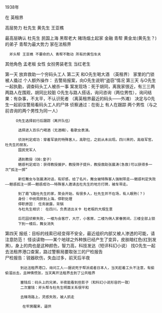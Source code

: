 1938年

在 英租界

高层势力
      杜先生 黄先生 王亚樵

最高层确认 
      杜先生 民国上海 黑帮老大 赌场烟土起家 金融 青帮 黄金龙(黄先生？)的弟子
      青帮为最大势力 家在法租界

      斧头帮 王亚樵 不要命的人 青帮不敢动 所有的黄包车夫

其他角色
      孟老板 女性 女扮男装老生 当红老生

第一天 放弃救助一个穷码头工人
第二天 和O先生喝大酒 （英租界）
          家里的门锁被人撬过
          个人额外操作：
                去警局报案，向O先生说明“盗窃”情况
第三天 与O先生一起执勤，调查码头工人被杀一事
           案发现场：死于胡同，离我家很近，有三三两两路人在围观，胡同比较脏
          O先生与路人搭话，询问咨询（两位男性），询问结果：有杂事，不太平，不认识死者
           （离英租界最近的码头——外滩）
         决定与O先生一起前往警局看码头工人的尸体
         侦察通过：在街上 有人在跟踪 两个男性（与之前咨询的两个男性为同一人）
         
         O先生选择前行后跟踪（离开队伍）
         
          选择进入百乐门喝酒（无酒精），看歌女表演。

          侦测判定成功：穿着军装的特殊客人，高职位，之前从未出现。四川来的，高级军官。杜先生的朋友。
          国民党军人
          
          遇到教授（OB:皇子）
          魅惑判定成功：获得教授援护，教授筛子提升，教授救助张晨涛(急救)可以获得多一次“孤注一掷”

          新任舞女与张晨涛对话，有好感，给了名片。舞女被特殊客人强制带走——魅惑判定失败——魅惑孤注一掷——魅惑成功——特殊客人邀请去杜先生的地方打牌，被车带走。
          
          到了霞飞路杜先生的家，聚会开始，有很多人，杜先生并不在场，有人眼熟(？)
          身份：中统局排到上海，停职处理
          停职原因： 任务披露，背锅
          与杜先生相识： 在四川，负责进出关卡 杜老板的大烟生意

          后花园侦察失败，一楼为会客厅，大厅，小客房，二楼为佣人家眷房间，三楼全部上锁
          下到一楼后，舞女消失

第四天 报纸：目标的线索已经变得不安全，最近组织内部又被人渗透的可能，请注意防范！
                    怪谈读物——某个地球之外种族已经产生了变异，皮肤暗红色(红到发黑)，身上的肉也是这种颜色，智力高，科技发达（短评科幻小说）
           找O先生一起去法租界港口查案，路过警察局要取张三的尸检报告     
           尸检报告：锐器砍伤，失血过多，前天后半夜

           到达法租界港口，询问工人——据说死于帮派或者日本人，当天趁着工头不注意，有偷偷溜出去，且神情慌张，当天离开法租界去到了公共租界

           塞钱后：码头上的兄弟，半夜能看到些影子（和科幻小说形容的一致）
           二次塞钱：斧头帮与杜先生明面关系很平和

           去赌场路上，灵感失败，被人抓走

            在牢房醒来，逼供

                      

          

                     
          
          
